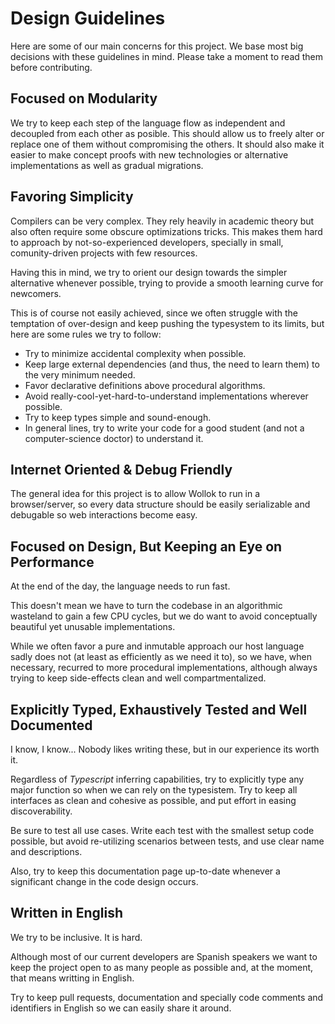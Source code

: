 # Design Guidelines

Here are some of our main concerns for this project. We base most big decisions with these guidelines in mind. Please take a moment to read them before contributing.

## Focused on Modularity

  We try to keep each step of the language flow as independent and decoupled from each other as posible.
  This should allow us to freely alter or replace one of them without compromising the others.
  It should also make it easier to make concept proofs with new technologies or alternative implementations as well as gradual migrations.


## Favoring Simplicity

  Compilers can be very complex. They rely heavily in academic theory but also often require some obscure optimizations tricks. This makes them hard to approach by not-so-experienced developers, specially in small, comunity-driven projects with few resources.

  Having this in mind, we try to orient our design towards the simpler alternative whenever possible, trying to provide a smooth learning curve for newcomers.

  This is of course not easily achieved, since we often struggle with the temptation of over-design and keep pushing the typesystem to its limits, but here are some rules we try to follow:

  - Try to minimize accidental complexity when possible.
  - Keep large external dependencies (and thus, the need to learn them) to the very minimum needed.
  - Favor declarative definitions above procedural algorithms.
  - Avoid really-cool-yet-hard-to-understand implementations wherever possible.
  - Try to keep types simple and sound-enough.
  - In general lines, try to write your code for a good student (and not a computer-science doctor) to understand it.

## Internet Oriented & Debug Friendly

  The general idea for this project is to allow Wollok to run in a browser/server, so every data structure should be easily serializable and debugable so web interactions become easy.
  
## Focused on Design, But Keeping an Eye on Performance

  At the end of the day, the language needs to run fast.

  This doesn't mean we have to turn the codebase in an algorithmic wasteland to gain a few CPU cycles, but we do want to avoid conceptually beautiful yet unusable implementations.

  While we often favor a pure and inmutable approach our host language sadly does not (at least as efficiently as we need it to), so we have, when necessary, recurred to more procedural implementations, although always trying to keep side-effects clean and well compartmentalized.

## Explicitly Typed, Exhaustively Tested and Well Documented

  I know, I know... Nobody likes writing these, but in our experience its worth it.
  
  Regardless of *Typescript* inferring capabilities, try to explicitly type any major function so when we can rely on the typesistem. Try to keep all interfaces as clean and cohesive as possible, and put effort in easing discoverability.

  Be sure to test all use cases. Write each test with the smallest setup code possible, but avoid re-utilizing scenarios between tests, and use clear name and descriptions.

  Also, try to keep this documentation page up-to-date whenever a significant change in the code design occurs.


## Written in English

  We try to be inclusive. It is hard.
  
  Although most of our current developers are Spanish speakers we want to keep the project open to as many people as possible and, at the moment, that means writting in English.
  
  Try to keep pull requests, documentation and specially code comments and identifiers in English so we can easily share it around.